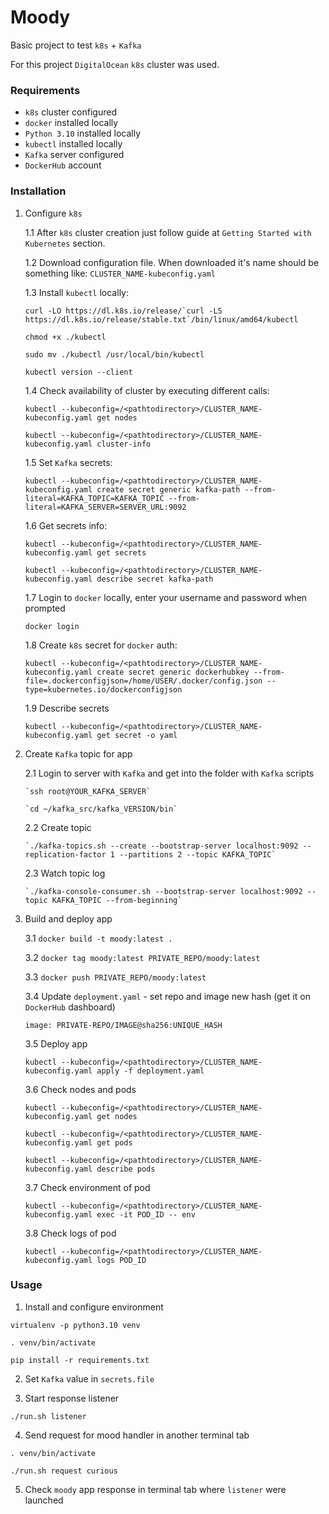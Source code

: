 # Moody

Basic project to test `k8s` + `Kafka`

For this project `DigitalOcean` `k8s` cluster was used.

### Requirements

- `k8s` cluster configured
- `docker` installed locally
- `Python 3.10` installed locally
- `kubectl` installed locally
- `Kafka` server configured
- `DockerHub` account

### Installation

1. Configure `k8s`

   1.1 After `k8s` cluster creation just follow guide at `Getting Started with Kubernetes` section.

   1.2 Download configuration file. When downloaded it's name should be something like: `CLUSTER_NAME-kubeconfig.yaml`

   1.3 Install `kubectl` locally:
   
     ``curl -LO https://dl.k8s.io/release/`curl -LS https://dl.k8s.io/release/stable.txt`/bin/linux/amd64/kubectl``
   
     `chmod +x ./kubectl`

     `sudo mv ./kubectl /usr/local/bin/kubectl`

     `kubectl version --client`

   1.4 Check availability of cluster by executing different calls:
   
     `kubectl --kubeconfig=/<pathtodirectory>/CLUSTER_NAME-kubeconfig.yaml get nodes`

     `kubectl --kubeconfig=/<pathtodirectory>/CLUSTER_NAME-kubeconfig.yaml cluster-info`

   1.5 Set `Kafka` secrets:

     `kubectl --kubeconfig=/<pathtodirectory>/CLUSTER_NAME-kubeconfig.yaml create secret generic kafka-path --from-literal=KAFKA_TOPIC=KAFKA_TOPIC --from-literal=KAFKA_SERVER=SERVER_URL:9092`

   1.6 Get secrets info:

     `kubectl --kubeconfig=/<pathtodirectory>/CLUSTER_NAME-kubeconfig.yaml get secrets`

     `kubectl --kubeconfig=/<pathtodirectory>/CLUSTER_NAME-kubeconfig.yaml describe secret kafka-path`

   1.7 Login to `docker` locally, enter your username and password when prompted

     `docker login`

   1.8 Create `k8s` secret for `docker` auth:

     `kubectl --kubeconfig=/<pathtodirectory>/CLUSTER_NAME-kubeconfig.yaml create secret generic dockerhubkey --from-file=.dockerconfigjson=/home/USER/.docker/config.json --type=kubernetes.io/dockerconfigjson`

   1.9 Describe secrets

     `kubectl --kubeconfig=/<pathtodirectory>/CLUSTER_NAME-kubeconfig.yaml get secret -o yaml`

2. Create `Kafka` topic for app

    2.1 Login to server with `Kafka` and get into the folder with `Kafka` scripts

       `ssh root@YOUR_KAFKA_SERVER` 

       `cd ~/kafka_src/kafka_VERSION/bin`

    2.2 Create topic
  
       `./kafka-topics.sh --create --bootstrap-server localhost:9092 --replication-factor 1 --partitions 2 --topic KAFKA_TOPIC`

    2.3 Watch topic log

       `./kafka-console-consumer.sh --bootstrap-server localhost:9092 --topic KAFKA_TOPIC --from-beginning`

3. Build and deploy app

   3.1 `docker build -t moody:latest .`

   3.2 `docker tag moody:latest PRIVATE_REPO/moody:latest`

   3.3 `docker push PRIVATE_REPO/moody:latest`

   3.4 Update `deployment.yaml` - set repo and image new hash (get it on `DockerHub` dashboard)

     `image: PRIVATE-REPO/IMAGE@sha256:UNIQUE_HASH`

   3.5 Deploy app

     `kubectl --kubeconfig=/<pathtodirectory>/CLUSTER_NAME-kubeconfig.yaml apply -f deployment.yaml`

   3.6 Check nodes and pods

     `kubectl --kubeconfig=/<pathtodirectory>/CLUSTER_NAME-kubeconfig.yaml get nodes`

     `kubectl --kubeconfig=/<pathtodirectory>/CLUSTER_NAME-kubeconfig.yaml get pods`

     `kubectl --kubeconfig=/<pathtodirectory>/CLUSTER_NAME-kubeconfig.yaml describe pods`

   3.7 Check environment of pod

     `kubectl --kubeconfig=/<pathtodirectory>/CLUSTER_NAME-kubeconfig.yaml exec -it POD_ID -- env`

   3.8 Check logs of pod

     `kubectl --kubeconfig=/<pathtodirectory>/CLUSTER_NAME-kubeconfig.yaml logs POD_ID`


### Usage

1. Install and configure environment

  `virtualenv -p python3.10 venv`

  `. venv/bin/activate`

  `pip install -r requirements.txt`

2. Set `Kafka` value in `secrets.file`

3. Start response listener

  `./run.sh listener`

4. Send request for mood handler in another terminal tab

  `. venv/bin/activate`

  `./run.sh request curious` 

5. Check `moody` app response in terminal tab where `listener` were launched
